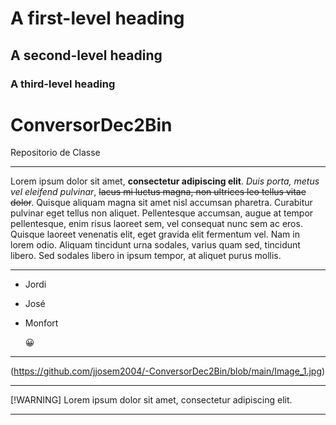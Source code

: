 # A first-level heading
## A second-level heading
### A third-level heading

#  ConversorDec2Bin
 Repositorio de Classe
 ___
Lorem ipsum dolor sit amet, **consectetur adipiscing elit**. _Duis porta, metus vel eleifend pulvinar_, ~~lacus mi luctus magna, non ultrices leo tellus vitae dolor~~. Quisque aliquam magna sit amet nisl accumsan pharetra. Curabitur pulvinar eget tellus non aliquet. Pellentesque accumsan, augue at tempor pellentesque, enim risus laoreet sem, vel consequat nunc sem ac eros. Quisque laoreet venenatis elit, eget gravida elit fermentum vel. Nam in lorem odio. Aliquam tincidunt urna sodales, varius quam sed, tincidunt libero. Sed sodales libero in ipsum tempor, at aliquet purus mollis.
___
- Jordi
- José
- Monfort

	:grinning:
___
(https://github.com/jjosem2004/-ConversorDec2Bin/blob/main/Image_1.jpg)
___
[!WARNING]
Lorem ipsum dolor sit amet, consectetur adipiscing elit.

___

